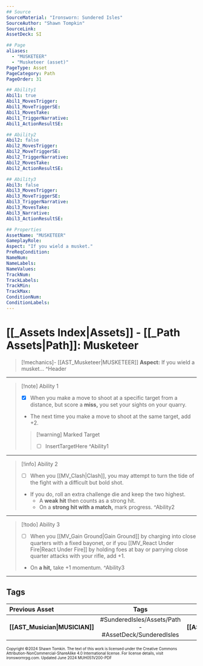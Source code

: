 ```yaml
---
## Source
SourceMaterial: "Ironsworn: Sundered Isles"
SourceAuthor: "Shawn Tompkin"
SourceLink: 
AssetDeck: SI

## Page
aliases:
  - "MUSKETEER"
  - "Musketeer (asset)"
PageType: Asset
PageCategory: Path
PageOrder: 31

## Ability1
Abil1: true
Abil1_MovesTrigger: 
Abil1_MoveTriggerSE: 
Abil1_MovesTake: 
Abil1_TriggerNarrative: 
Abil1_ActionResultSE: 

## Ability2
Abil2: false
Abil2_MovesTrigger: 
Abil2_MoveTriggerSE: 
Abil2_TriggerNarrative: 
Abil2_MovesTake: 
Abil2_ActionResultSE: 

## Ability3
Abil3: false
Abil3_MovesTrigger: 
Abil3_MoveTriggerSE: 
Abil3_TriggerNarrative: 
Abil3_MovesTake: 
Abil3_Narrative: 
Abil3_ActionResultSE: 

## Properties
AssetName: "MUSKETEER"
GameplayRole: 
Aspect: "If you wield a musket."
PreReqCondition: 
NameNum: 
NameLabels: 
NameValues: 
TrackNum: 
TrackLabels: 
TrackMin: 
TrackMax: 
ConditionNum: 
ConditionLabels: 
---
```

# [[_Assets Index|Assets]] - [[_Path Assets|Path]]: Musketeer

> [!mechanics]- [[AST_Musketeer|MUSKETEER]]
> **Aspect:** If you wield a musket... ^Header
___
> [!note] Ability 1
> - [x] When you make a move to shoot at a specific target from a distance, but score a **miss,** you set your sights on your quarry.
> - The next time you make a move to shoot at the same target, add +2. 
> > [!warning] Marked Target
> > - [ ] InsertTargetHere ^Ability1
___
> [!info] Ability 2
> - [ ] When you [[MV_Clash|Clash]], you may attempt to turn the tide of the fight with a difficult but bold shot.
> - If you do, roll an extra challenge die and keep the two highest.
> 	- A **weak hit** then counts as a strong hit. 
> 	- On a **strong hit with a match,** mark progress. ^Ability2
___
> [!todo] Ability 3
> - [ ] When you [[MV_Gain Ground|Gain Ground]] by charging into close quarters with a fixed bayonet, or if you [[MV_React Under Fire|React Under Fire]] by holding foes at bay or parrying close quarter attacks with your rifle, add +1.
> - On **a hit,** take +1 momentum. ^Ability3
___
## Tags

| Previous Asset | Tags | Next Asset |
| :--- | :---: | ---: |
| **[[AST_Musician\|MUSICIAN]]** | #SunderedIsles/Assets/Path - #AssetDeck/SunderedIsles| **[[AST_Necromancer\|NECROMANCER]]** |

<font size=-2>Copyright ©2024 Shawn Tomkin. The text of this work is licensed under the Creative Commons Attribution-NonCommercial-ShareAlike 4.0 International license. For license details, visit ironswornrpg.com. Updated June 2024 MUH051V200-PDF</font>